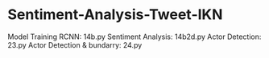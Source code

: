 ﻿# Sentiment-Analysis-Tweet-IKN
Model Training RCNN: 14b.py
Sentiment Analysis: 14b2d.py
Actor Detection: 23.py
Actor Detection & bundarry: 24.py

